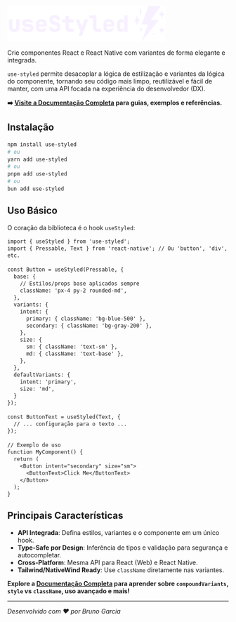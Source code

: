 ![use-styled logo](./assets/logo.png)

Crie componentes React e React Native com variantes de forma elegante e integrada.

`use-styled` permite desacoplar a lógica de estilização e variantes da lógica do componente, tornando seu código mais limpo, reutilizável e fácil de manter, com uma API focada na experiência do desenvolvedor (DX).

**➡️ [Visite a Documentação Completa](https://usestyled.com/) para guias, exemplos e referências.**

## Instalação

```bash
npm install use-styled
# ou
yarn add use-styled
# ou
pnpm add use-styled
# ou
bun add use-styled
```

## Uso Básico

O coração da biblioteca é o hook `useStyled`:

```tsx
import { useStyled } from 'use-styled';
import { Pressable, Text } from 'react-native'; // Ou 'button', 'div', etc.

const Button = useStyled(Pressable, {
  base: {
    // Estilos/props base aplicados sempre
    className: 'px-4 py-2 rounded-md',
  },
  variants: {
    intent: {
      primary: { className: 'bg-blue-500' },
      secondary: { className: 'bg-gray-200' },
    },
    size: {
      sm: { className: 'text-sm' },
      md: { className: 'text-base' },
    },
  },
  defaultVariants: {
    intent: 'primary',
    size: 'md',
  }
});

const ButtonText = useStyled(Text, {
  // ... configuração para o texto ...
});

// Exemplo de uso
function MyComponent() {
  return (
    <Button intent="secondary" size="sm">
      <ButtonText>Click Me</ButtonText>
    </Button>
  );
}
```

## Principais Características

*   **API Integrada**: Defina estilos, variantes e o componente em um único hook.
*   **Type-Safe por Design**: Inferência de tipos e validação para segurança e autocompletar.
*   **Cross-Platform**: Mesma API para React (Web) e React Native.
*   **Tailwind/NativeWind Ready**: Use `className` diretamente nas variantes.

**Explore a [Documentação Completa](https://usestyled.com/) para aprender sobre `compoundVariants`, `style` vs `className`, uso avançado e mais!**

---

*Desenvolvido com ❤️ por Bruno Garcia*
